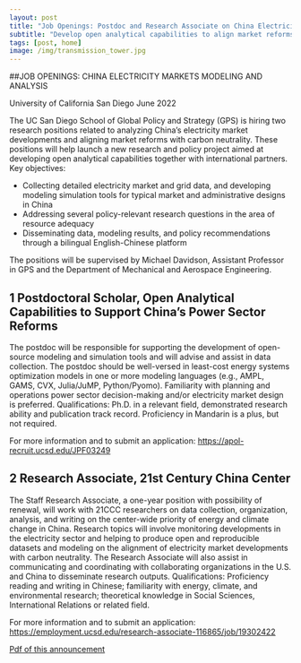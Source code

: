```yaml
---
layout: post
title: "Job Openings: Postdoc and Research Associate on China Electricity Markets Modeling and Analysis"
subtitle: "Develop open analytical capabilities to align market reforms with carbon neutrality"
tags: [post, home]
image: /img/transmission_tower.jpg
---
```


##JOB OPENINGS: CHINA ELECTRICITY MARKETS MODELING AND ANALYSIS

University of California San Diego
June 2022

The UC San Diego School of Global Policy and Strategy (GPS) is hiring two research positions related to analyzing China’s electricity market developments and aligning market reforms with carbon neutrality. These positions will help launch a new research and policy project aimed at developing open analytical capabilities together with international partners. Key objectives:

- Collecting detailed electricity market and grid data, and developing modeling simulation tools for typical market and administrative designs in China
- Addressing several policy-relevant research questions in the area of resource adequacy
- Disseminating data, modeling results, and policy recommendations through a bilingual English-Chinese platform

The positions will be supervised by Michael Davidson, Assistant Professor in GPS and the Department of Mechanical and Aerospace Engineering.

## 1	Postdoctoral Scholar, Open Analytical Capabilities to Support China’s Power Sector Reforms
The postdoc will be responsible for supporting the development of open-source modeling and simulation tools and will advise and assist in data collection. The postdoc should be well-versed in least-cost energy systems optimization models in one or more modeling languages (e.g., AMPL, GAMS, CVX, Julia/JuMP, Python/Pyomo). Familiarity with planning and operations power sector decision-making and/or electricity market design is preferred. Qualifications:
Ph.D. in a relevant field, demonstrated research ability and publication track record. Proficiency in Mandarin is a plus, but not required.

For more information and to submit an application: https://apol-recruit.ucsd.edu/JPF03249

## 2	Research Associate, 21st Century China Center
The Staff Research Associate, a one-year position with possibility of renewal, will work with 21CCC researchers on data collection, organization, analysis, and writing on the center-wide priority of energy and climate change in China. Research topics will involve monitoring developments in the electricity sector and helping to produce open and reproducible datasets and modeling on the alignment of electricity market developments with carbon neutrality. The Research Associate will also assist in communicating and coordinating with collaborating organizations in the U.S. and China to disseminate research outputs. Qualifications: Proficiency reading and writing in Chinese; familiarity with energy, climate, and environmental research; theoretical knowledge in Social Sciences, International Relations or related field.

For more information and to submit an application:
https://employment.ucsd.edu/research-associate-116865/job/19302422



[Pdf of this announcement](https://drive.google.com/file/d/1z4aANYD6YqcgMFBI_lMHt-oJ_MKfnmFe/view?usp=sharing)

